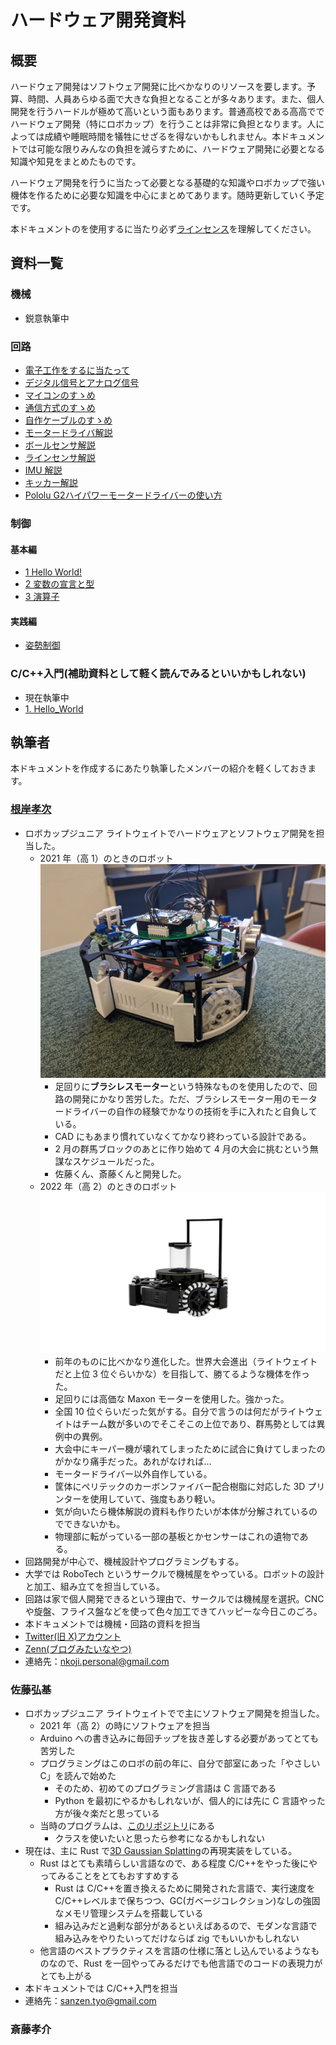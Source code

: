 # ハードウェア開発資料

## 概要

ハードウェア開発はソフトウェア開発に比べかなりのリソースを要します。予算、時間、人員あらゆる面で大きな負担となることが多々あります。また、個人開発を行うハードルが極めて高いという面もあります。普通高校である高高ででハードウェア開発（特にロボカップ）を行うことは非常に負担となります。人によっては成績や睡眠時間を犠牲にせざるを得ないかもしれません。本ドキュメントでは可能な限りみんなの負担を減らすために、ハードウェア開発に必要となる知識や知見をまとめたものです。

ハードウェア開発を行うに当たって必要となる基礎的な知識やロボカップで強い機体を作るために必要な知識を中心にまとめてあります。随時更新していく予定です。

本ドキュメントのを使用するに当たり必ず[ラインセンス](license.md)を理解してください。

## 資料一覧

### 機械

- 鋭意執筆中

### 回路

- [電子工作をするに当たって](Circuits/before_developing.md)
- [デジタル信号とアナログ信号](Circuits/signal.md)
- [マイコンのすゝめ](Circuits/microcomputer.md)
- [通信方式のすゝめ](Circuits/transmission.md)
- [自作ケーブルのすゝめ](Circuits/make_cable.md)
- [モータードライバ解説](Circuits/motor_driver.md)
- [ボールセンサ解説](Circuits/ball_sensor.md)
- [ラインセンサ解説](Circuits/line_sensor.md)
- [IMU 解説](Circuits/imu.md)
- [キッカー解説](Circuits/kicker.md)
- [Pololu G2ハイパワーモータードライバーの使い方](Circuits/pololu_g2.md)

### 制御
#### 基本編
- [1 Hello World!](Program-intro/1.Hello_World.md)
- [2 変数の宣言と型](Program-intro/2.変数の宣言と型.md)
- [3 演算子](Program-intro/3.演算子.md)

#### 実践編
- [姿勢制御](Program-intro/posture_control.md)

### C/C++入門(補助資料として軽く読んでみるといいかもしれない)

- 現在執筆中
- [1. Hello_World](Program-intro/1.Hello_World.md)

## 執筆者

本ドキュメントを作成するにあたり執筆したメンバーの紹介を軽くしておきます。

### [根岸孝次](https://x.com/negi_robo)

- ロボカップジュニア ライトウェイトでハードウェアとソフトウェア開発を担当した。
  - 2021 年（高 1）のときのロボット![img](img/robo2021.jpg)
    - 足回りに**ブラシレスモーター**という特殊なものを使用したので、回路の開発にかなり苦労した。ただ、ブラシレスモーター用のモータードライバーの自作の経験でかなりの技術を手に入れたと自負している。
    - CAD にもあまり慣れていなくてかなり終わっている設計である。
    - 2 月の群馬ブロックのあとに作り始めて 4 月の大会に挑むという無謀なスケジュールだった。
    - 佐藤くん、斎藤くんと開発した。
  - 2022 年（高 2）のときのロボット![img](img/robo2022.png)
    - 前年のものに比べかなり進化した。世界大会進出（ライトウェイトだと上位 3 位ぐらいかな）を目指して、勝てるような機体を作った。
    - 足回りには高価な Maxon モーターを使用した。強かった。
    - 全国 10 位ぐらいだった気がする。自分で言うのは何だがライトウェイトはチーム数が多いのでそこそこの上位であり、群馬勢としては異例中の異例。
    - 大会中にキーパー機が壊れてしまったために試合に負けてしまったのがかなり痛手だった。あれがなければ...
    - モータードライバー以外自作している。
    - 筐体にペリテックのカーボンファイバー配合樹脂に対応した 3D プリンターを使用していて、強度もあり軽い。
    - 気が向いたら機体解説の資料も作りたいが本体が分解されているのでできないかも。
    - 物理部に転がっている一部の基板とかセンサーはこれの遺物である。
- 回路開発が中心で、機械設計やプログラミングもする。
- 大学では RoboTech というサークルで機械屋をやっている。ロボットの設計と加工、組み立てを担当している。
- 回路は家で個人開発できるという理由で、サークルでは機械屋を選択。CNC や旋盤、フライス盤などを使って色々加工できてハッピーな今日このごろ。
- 本ドキュメントでは機械・回路の資料を担当
- [Twitter(旧 X)アカウント](https://x.com/negi_robo)
- [Zenn(ブログみたいなやつ)](https://zenn.dev/negi_robo)
- 連絡先：[nkoji.personal@gmail.com](mailto:nkoji.personal@gmail.com)

### 佐藤弘基

- ロボカップジュニア ライトウェイトでで主にソフトウェア開発を担当した。
  - 2021 年（高 2）の時にソフトウェアを担当
  - Arduino への書き込みに毎回チップを抜き差しする必要があってとても苦労した
  - プログラミングはこのロボの前の年に、自分で部室にあった「やさしい C」を読んで始めた
    - そのため、初めてのプログラミング言語は C 言語である
    - Python を最初にやるかもしれないが、個人的には先に C 言語やった方が後々楽だと思っている
  - 当時のプログラムは、[このリポジトリ](https://github.com/Sanzentyo/Takataka_programs_2022)にある
    - クラスを使いたいと思ったら参考になるかもしれない
- 現在は、主に Rust で[3D Gaussian Splatting](https://github.com/graphdeco-inria/gaussian-splatting)の再現実装をしている。
  - Rust はとても素晴らしい言語なので、ある程度 C/C++をやった後にやってみることをとてもおすすめする
    - Rust は C/C++を置き換えるために開発された言語で、実行速度を C/C++レベルまで保ちつつ、GC(ガベージコレクション)なしの強固なメモリ管理システムを搭載している
    - 組み込みだと過剰な部分があるといえばあるので、モダンな言語で組み込みをやりたいってだけならば zig でもいいかもしれない
  - 他言語のベストプラクティスを言語の仕様に落とし込んでいるようなものなので、Rust を一回やってみるだけでも他言語でのコードの表現力がとても上がる
- 本ドキュメントでは C/C++入門を担当
- 連絡先：[sanzen.tyo@gmail.com](mailto:sanzen.tyo@gmail.com)

### 斎藤孝介
